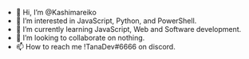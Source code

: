 - 👋 Hi, I’m @Kashimareiko
- 👀 I’m interested in JavaScript, Python, and PowerShell.
- 🌱 I’m currently learning JavaScript, Web and Software development.
- 💞️ I’m looking to collaborate on nothing.
- 📫 How to reach me !TanaDev#6666 on discord.
